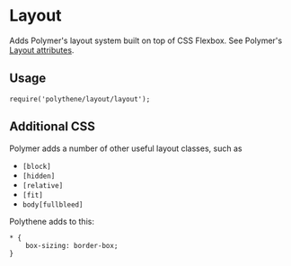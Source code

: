 # Layout

Adds Polymer's layout system built on top of CSS Flexbox. See Polymer's [Layout attributes](https://www.polymer-project.org/0.5/docs/polymer/layout-attrs.html).


## Usage

	require('polythene/layout/layout');


## Additional CSS

Polymer adds a number of other useful layout classes, such as 

* `[block]`
* `[hidden]`
* `[relative]`
* `[fit]`
* `body[fullbleed]`

Polythene adds to this:

	* {
	    box-sizing: border-box;
	}
